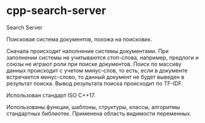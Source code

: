 # cpp-search-server
Search Server

Поисковая система документов, похожа на поисковик.

Сначала происходит наполнение системы документами. При заполнении системы не учитываются стоп-слова, например, предлоги и союзы не играют роли при поиске документов. Поиск по массиву данных происходит с учетом минус-слов, то есть, если в документе встречается минус-слово, то данный документ не будет выведен в результат поиска. Вывод результата поиска происходит по TF-IDF.

Использован стандарт ISO C++17.

Использованы функции, шаблоны, структуры, классы, алгоритмы стандартных библиотек. Применена область видимости переменных.
